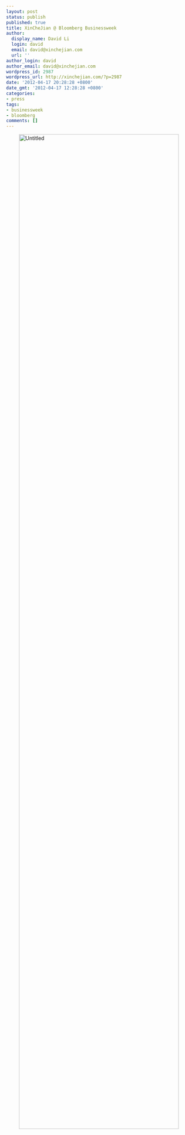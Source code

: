 ```yaml
---
layout: post
status: publish
published: true
title: XinCheJian @ Bloomberg Businessweek
author:
  display_name: David Li
  login: david
  email: david@xinchejian.com
  url: ''
author_login: david
author_email: david@xinchejian.com
wordpress_id: 2987
wordpress_url: http://xinchejian.com/?p=2987
date: '2012-04-17 20:28:28 +0800'
date_gmt: '2012-04-17 12:28:28 +0800'
categories:
- press
tags:
- businessweek
- bloomberg
comments: []
---
```

<p><img style="display:block; margin-left:auto; margin-right:auto;" src="http://xinchejian.com/wp-content/uploads/2012/04/untitled.jpg" alt="Untitled" title="untitled.jpg" border="0" width="435" height="2709" /></p>
